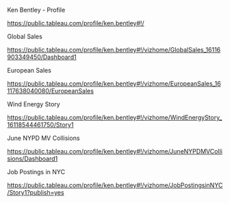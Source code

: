 Ken Bentley - Profile 

https://public.tableau.com/profile/ken.bentley#!/

Global Sales 

https://public.tableau.com/profile/ken.bentley#!/vizhome/GlobalSales_16116903349450/Dashboard1

European Sales 

https://public.tableau.com/profile/ken.bentley#!/vizhome/EuropeanSales_16117638040080/EuropeanSales

Wind Energy Story 

https://public.tableau.com/profile/ken.bentley#!/vizhome/WindEnergyStory_16118544461750/Story1

June NYPD MV Collisions

https://public.tableau.com/profile/ken.bentley#!/vizhome/JuneNYPDMVCollisions/Dashboard1

Job Postings in NYC

https://public.tableau.com/profile/ken.bentley#!/vizhome/JobPostingsinNYC/Story1?publish=yes
